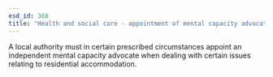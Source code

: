 ```yaml
---
esd_id: 368
title: "Health and social care - appointment of mental capacity advocate"
---
```


A local authority must in certain prescribed circumstances appoint an independent mental capacity advocate when dealing with certain issues relating to residential accommodation.

